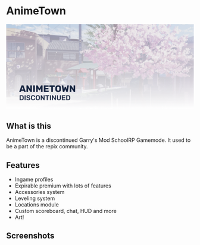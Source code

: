 # AnimeTown
![Image of Yaktocat](/at_banner01.png)
## What is this
AnimeTown is a discontinued Garry's Mod SchoolRP Gamemode. It used to be a part of the repix community.
## Features
* Ingame profiles
* Expirable premium with lots of features
* Accessories system
* Leveling system
* Locations module
* Custom scoreboard, chat, HUD and more
* Art!
## Screenshots
